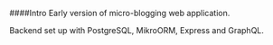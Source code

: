 ####Intro
Early version of micro-blogging web application.

Backend set up with PostgreSQL, MikroORM, Express and GraphQL.